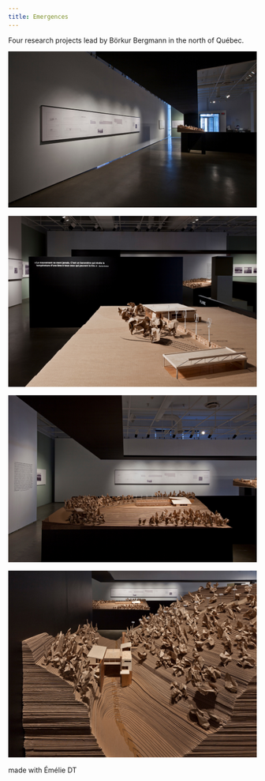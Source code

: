 ```yaml
---
title: Emergences
---
```


Four research projects lead by Börkur Bergmann in the north of Québec.

![crete](emergences-crete.jpg)

![plain](emergences-plaine.jpg)

![hill](emergences-cote.jpg)

![ravine](emergences-ravin.jpg)

made with Émélie DT
